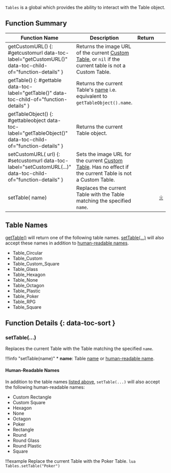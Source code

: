 `Tables` is a global which provides the ability to interact with the Table object.

## Function Summary

Function Name | Description | Return | &nbsp;
-- | -- | -- | --:
getCustomURL() {: #getcustomurl data-toc-label="getCustomURL()" data-toc-child-of="function-details" } | Returns the image URL of the current [Custom Table](https://kb.tabletopsimulator.com/host-guides/tables/#custom-table), or `nil` if the current table is not a Custom Table. | [<span class="ret str"></span>](types.md) | &nbsp;
getTable() {: #gettable data-toc-label="getTable()" data-toc-child-of="function-details" } | Returns the current Table's [name](object.md#name) i.e. equivalent to `getTableObject().name`. | [<span class="ret str"></span>](types.md) | &nbsp;
getTableObject() {: #gettableobject data-toc-label="getTableObject()" data-toc-child-of="function-details" } | Returns the current Table object. | [<span class="ret obj"></span>](types.md) | &nbsp;
setCustomURL([<span class="tag str"></span>](types.md) url) {: #setcustomurl data-toc-label="setCustomURL(...)" data-toc-child-of="function-details" } | Sets the image URL for the current [Custom Table](https://kb.tabletopsimulator.com/host-guides/tables/#custom-table). Has no effect if the current Table is not a Custom Table. | [<span class="ret boo"></span>](types.md) | &nbsp;
setTable([<span class="tag str"></span>](types.md) name) | Replaces the current Table with the Table matching the specified `name`. | [<span class="ret boo"></span>](types.md) | [:i:](#settable)

## Table Names

[getTable()](#gettable) will return one of the following table names. [setTable(...)](#settable) will also accept these
names in addition to [human-readable names](#human-readable-names).

* Table_Circular
* Table_Custom
* Table_Custom_Square
* Table_Glass
* Table_Hexagon
* Table_None
* Table_Octagon
* Table_Plastic
* Table_Poker
* Table_RPG
* Table_Square

## Function Details {: data-toc-sort }

### setTable(...)

[<span class="ret boo"></span>](types.md) Replaces the current Table with the Table matching the specified `name`.

!!!info "setTable(name)"
	* [<span class="tag str"></span>](types.md) **name**: Table [name](#table-names) or [human-readable name](#human-readable-names).

#### Human-Readable Names

In addition to the table names [listed above](#table-names), `setTable(...)` will also accept the following
human-readable names:

* Custom Rectangle
* Custom Square
* Hexagon
* None
* Octagon
* Poker
* Rectangle
* Round
* Round Glass
* Round Plastic
* Square

!!!example
    Replace the current Table with the Poker Table.
    ```lua
    Tables.setTable("Poker")
    ```
